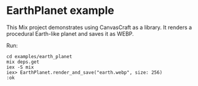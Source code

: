 # EarthPlanet example

This Mix project demonstrates using CanvasCraft as a library. It renders a procedural Earth-like planet and saves it as WEBP.

Run:

```
cd examples/earth_planet
mix deps.get
iex -S mix
iex> EarthPlanet.render_and_save("earth.webp", size: 256)
:ok
```
